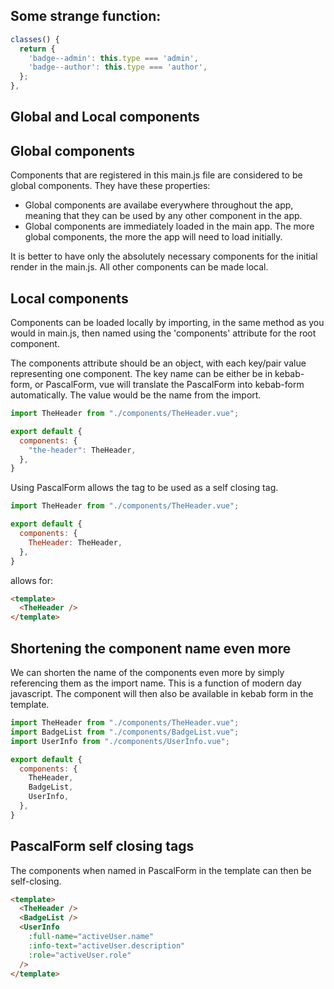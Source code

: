 <!-- TODO Strange function -->
## Some strange function:

```js
classes() {
  return {
    'badge--admin': this.type === 'admin',
    'badge--author': this.type === 'author',
  };
},
```

## Global and Local components

## Global components
Components that are registered in this main.js file are considered to be global
components. They have these properties:
- Global components are availabe everywhere throughout the app, meaning that they can be
  used by any other component in the app. 
- Global components are immediately loaded in the main app. The more global components,
  the more the app will need to load initially.

It is better to have only the absolutely necessary components for the initial render in
the main.js. All other components can be made local.

## Local components
Components can be loaded locally by importing, in the same method as you would in main.js,
then named using the 'components' attribute for the root component. 

The components attribute should be an object, with each key/pair value representing one
component. The key name can be either be in kebab-form, or PascalForm, vue will translate
the PascalForm into kebab-form automatically. The value would be the name from the import.
```js
import TheHeader from "./components/TheHeader.vue";

export default {
  components: {
    "the-header": TheHeader,
  },
}
```
Using PascalForm allows the tag to be used as a self closing tag. 

```js
import TheHeader from "./components/TheHeader.vue";

export default {
  components: {
    TheHeader: TheHeader,
  },
}
```
allows for:
```html
<template>
  <TheHeader />
</template>
```

## Shortening the component name even more
We can shorten the name of the components even more by simply referencing them as the
import name. This is a function of modern day javascript. The component will then also be
available in kebab form in the template.

```js
import TheHeader from "./components/TheHeader.vue";
import BadgeList from "./components/BadgeList.vue";
import UserInfo from "./components/UserInfo.vue";

export default {
  components: {
    TheHeader,
    BadgeList,
    UserInfo,
  },
}
```

## PascalForm self closing tags

The components when named in PascalForm in the template can then be self-closing.
```html
<template>
  <TheHeader />
  <BadgeList />
  <UserInfo
    :full-name="activeUser.name"
    :info-text="activeUser.description"
    :role="activeUser.role"
  />
</template>
```